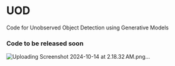 # UOD
Code for Unobserved Object Detection using Generative Models

### Code to be released soon
![Uploading Screenshot 2024-10-14 at 2.18.32 AM.png…]()
